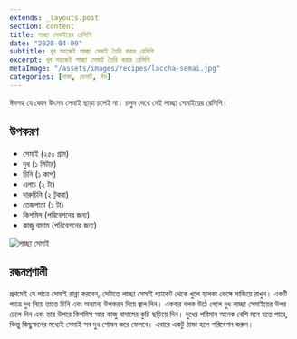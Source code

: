 ```yaml
---
extends: _layouts.post
section: content
title: লাচ্ছা সেমাইয়ের রেসিপি
date: "2020-04-09"
subtitle: খুব সহজেই লাচ্ছা সেমাই তৈরি করার রেসিপি
excerpt: খুব সহজেই লাচ্ছা সেমাই তৈরি করার রেসিপি
metaImage: "/assets/images/recipes/laccha-semai.jpg"
categories: [নাস্তা, ডেসার্ট, ঈদ]
---
```


ঈদসহ যে কোন উৎসব সেমাই ছাড়া চলেই না। চলুন দেখে নেই লাচ্ছা সেমাইয়ের রেসিপি।

## উপকরণ

- সেমাই (২৫০ গ্রাম)
- দুধ (১ লিটার)
- চিনি (১ কাপ)
- এলাচ (২ টা)
- দারুচিনি (২ টুকরা)
- তেজপাতা (১ টা)
- কিশমিস (পরিবেশনের জন্য)
- কাজু বাদাম (পরিবেশনের জন্য)

![লাচ্ছা সেমাই](/assets/images/recipes/laccha-semai.jpg)

## রন্ধনপ্রণালী

প্রথমেই যে পাত্রে সেমাই রান্না করবেন, সেটাতে লাচ্ছা সেমাই প্যাকেট থেকে খুলে হালকা ভেঙ্গে সাজিয়ে রাখুন। একটি
পাত্রে দুধ নিয়ে তাতে চিনি এবং অন্যান্য উপকরন দিয়ে জ্বাল দিন। একবার বলক উঠে গেলে দুধ লাচ্ছা সেমাইয়ের উপর
ঢেলে দিন এবং তার উপরে কিশমিস আর কাজু বাদামের কুচি ছড়িয়ে দিন। দুধের পরিমান অনেক বেশি মনে হতে পারে,
কিন্তু কিছুক্ষনের মধ্যেই সেমাই সব দুধ শোষন করে ফেলবে। এবারে একটু ঠান্ডা হলে পরিবেশন করুন।
